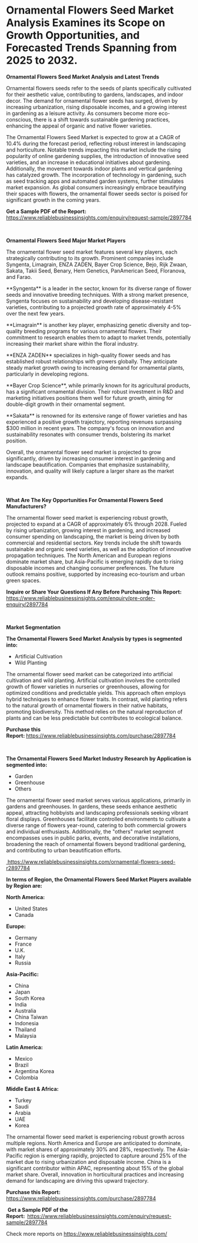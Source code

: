 <p><h1>Ornamental Flowers Seed Market Analysis Examines its Scope on Growth Opportunities, and Forecasted Trends Spanning from 2025 to 2032.</h1></p><p><strong>Ornamental Flowers Seed Market Analysis and Latest Trends</strong></p>
<p><p>Ornamental flowers seeds refer to the seeds of plants specifically cultivated for their aesthetic value, contributing to gardens, landscapes, and indoor decor. The demand for ornamental flower seeds has surged, driven by increasing urbanization, rising disposable incomes, and a growing interest in gardening as a leisure activity. As consumers become more eco-conscious, there is a shift towards sustainable gardening practices, enhancing the appeal of organic and native flower varieties.</p><p>The Ornamental Flowers Seed Market is expected to grow at a CAGR of 10.4% during the forecast period, reflecting robust interest in landscaping and horticulture. Notable trends impacting this market include the rising popularity of online gardening supplies, the introduction of innovative seed varieties, and an increase in educational initiatives about gardening. Additionally, the movement towards indoor plants and vertical gardening has catalyzed growth. The incorporation of technology in gardening, such as seed tracking apps and automated garden systems, further stimulates market expansion. As global consumers increasingly embrace beautifying their spaces with flowers, the ornamental flower seeds sector is poised for significant growth in the coming years.</p></p>
<p><strong>Get a Sample PDF of the Report:&nbsp;</strong> <a href="https://www.reliablebusinessinsights.com/enquiry/request-sample/2897784?utm_campaign=2779&utm_medium=2&utm_source=Github&utm_content=ia&utm_term=15032025&utm_id=ornamental-flowers-seed">https://www.reliablebusinessinsights.com/enquiry/request-sample/2897784</a></p>
<p>&nbsp;</p>
<p><strong>Ornamental Flowers Seed Major Market Players</strong></p>
<p><p>The ornamental flower seed market features several key players, each strategically contributing to its growth. Prominent companies include Syngenta, Limagrain, ENZA ZADEN, Bayer Crop Science, Bejo, Rijk Zwaan, Sakata, Takii Seed, Benary, Hem Genetics, PanAmerican Seed, Floranova, and Farao.</p><p>**Syngenta** is a leader in the sector, known for its diverse range of flower seeds and innovative breeding techniques. With a strong market presence, Syngenta focuses on sustainability and developing disease-resistant varieties, contributing to a projected growth rate of approximately 4-5% over the next few years.</p><p>**Limagrain** is another key player, emphasizing genetic diversity and top-quality breeding programs for various ornamental flowers. Their commitment to research enables them to adapt to market trends, potentially increasing their market share within the floral industry.</p><p>**ENZA ZADEN** specializes in high-quality flower seeds and has established robust relationships with growers globally. They anticipate steady market growth owing to increasing demand for ornamental plants, particularly in developing regions.</p><p>**Bayer Crop Science**, while primarily known for its agricultural products, has a significant ornamental division. Their robust investment in R&D and marketing initiatives positions them well for future growth, aiming for double-digit growth in their ornamental segment.</p><p>**Sakata** is renowned for its extensive range of flower varieties and has experienced a positive growth trajectory, reporting revenues surpassing $300 million in recent years. The company's focus on innovation and sustainability resonates with consumer trends, bolstering its market position.</p><p>Overall, the ornamental flower seed market is projected to grow significantly, driven by increasing consumer interest in gardening and landscape beautification. Companies that emphasize sustainability, innovation, and quality will likely capture a larger share as the market expands.</p></p>
<p>&nbsp;</p>
<p><strong>What Are The Key Opportunities For Ornamental Flowers Seed Manufacturers?</strong></p>
<p><p>The ornamental flower seed market is experiencing robust growth, projected to expand at a CAGR of approximately 6% through 2028. Fueled by rising urbanization, growing interest in gardening, and increased consumer spending on landscaping, the market is being driven by both commercial and residential sectors. Key trends include the shift towards sustainable and organic seed varieties, as well as the adoption of innovative propagation techniques. The North American and European regions dominate market share, but Asia-Pacific is emerging rapidly due to rising disposable incomes and changing consumer preferences. The future outlook remains positive, supported by increasing eco-tourism and urban green spaces.</p></p>
<p><strong>Inquire or Share Your Questions If Any Before Purchasing This Report:</strong> <a href="https://www.reliablebusinessinsights.com/enquiry/pre-order-enquiry/2897784?utm_campaign=2779&utm_medium=2&utm_source=Github&utm_content=ia&utm_term=15032025&utm_id=ornamental-flowers-seed">https://www.reliablebusinessinsights.com/enquiry/pre-order-enquiry/2897784</a></p>
<p>&nbsp;</p>
<p><strong>Market Segmentation</strong></p>
<p><strong>The Ornamental Flowers Seed Market Analysis by types is segmented into:</strong></p>
<p><ul><li>Artificial Cultivation</li><li>Wild Planting</li></ul></p>
<p><p>The ornamental flower seed market can be categorized into artificial cultivation and wild planting. Artificial cultivation involves the controlled growth of flower varieties in nurseries or greenhouses, allowing for optimized conditions and predictable yields. This approach often employs hybrid techniques to enhance flower traits. In contrast, wild planting refers to the natural growth of ornamental flowers in their native habitats, promoting biodiversity. This method relies on the natural reproduction of plants and can be less predictable but contributes to ecological balance.</p></p>
<p><strong>Purchase this Report:&nbsp;</strong><a href="https://www.reliablebusinessinsights.com/purchase/2897784?utm_campaign=2779&utm_medium=2&utm_source=Github&utm_content=ia&utm_term=15032025&utm_id=ornamental-flowers-seed">https://www.reliablebusinessinsights.com/purchase/2897784</a></p>
<p>&nbsp;</p>
<p><strong>The Ornamental Flowers Seed Market Industry Research by Application is segmented into:</strong></p>
<p><ul><li>Garden</li><li>Greenhouse</li><li>Others</li></ul></p>
<p><p>The ornamental flower seed market serves various applications, primarily in gardens and greenhouses. In gardens, these seeds enhance aesthetic appeal, attracting hobbyists and landscaping professionals seeking vibrant floral displays. Greenhouses facilitate controlled environments to cultivate a diverse range of flowers year-round, catering to both commercial growers and individual enthusiasts. Additionally, the "others" market segment encompasses uses in public parks, events, and decorative installations, broadening the reach of ornamental flowers beyond traditional gardening, and contributing to urban beautification efforts.</p></p>
<p><a href="https://www.reliablebusinessinsights.com/ornamental-flowers-seed-r2897784?utm_campaign=2779&utm_medium=2&utm_source=Github&utm_content=ia&utm_term=15032025&utm_id=ornamental-flowers-seed">&nbsp;https://www.reliablebusinessinsights.com/ornamental-flowers-seed-r2897784</a></p>
<p><strong>In terms of Region, the Ornamental Flowers Seed Market Players available by Region are:</strong></p>
<p>
    <p> <strong> North America: </strong>
        <ul>
            <li>United States</li>
            <li>Canada</li>
        </ul>
        </p> 
    <p> <strong> Europe: </strong>
        <ul>
            <li>Germany</li>
            <li>France</li>
            <li>U.K.</li>
            <li>Italy</li>
            <li>Russia</li>
        </ul>
        </p> 
    <p> <strong> Asia-Pacific: </strong>
        <ul>
            <li>China</li>
            <li>Japan</li>
            <li>South Korea</li>
            <li>India</li>
            <li>Australia</li>
            <li>China Taiwan</li>
            <li>Indonesia</li>
            <li>Thailand</li>
            <li>Malaysia</li>
        </ul>
        </p> 
    <p> <strong> Latin America: </strong>
        <ul>
            <li>Mexico</li>
            <li>Brazil</li>
            <li>Argentina Korea</li>
            <li>Colombia</li>
        </ul>
        </p> 
    <p> <strong> Middle East & Africa: </strong>
        <ul>
            <li>Turkey</li>
            <li>Saudi</li>
            <li>Arabia</li>
            <li>UAE</li>
            <li>Korea</li>
        </ul>
    </p>
    </p>
<p><p>The ornamental flower seed market is experiencing robust growth across multiple regions. North America and Europe are anticipated to dominate, with market shares of approximately 30% and 28%, respectively. The Asia-Pacific region is emerging rapidly, projected to capture around 25% of the market due to rising urbanization and disposable income. China is a significant contributor within APAC, representing about 15% of the global market share. Overall, innovation in horticultural practices and increasing demand for landscaping are driving this upward trajectory.</p></p>
<p><strong>Purchase this Report: </strong><a href="https://www.reliablebusinessinsights.com/purchase/2897784?utm_campaign=2779&utm_medium=2&utm_source=Github&utm_content=ia&utm_term=15032025&utm_id=ornamental-flowers-seed">https://www.reliablebusinessinsights.com/purchase/2897784</a></p>
<p>&nbsp;<strong>Get a Sample PDF of the Report:&nbsp;&nbsp;</strong><a href="https://www.reliablebusinessinsights.com/enquiry/request-sample/2897784?utm_campaign=2779&utm_medium=2&utm_source=Github&utm_content=ia&utm_term=15032025&utm_id=ornamental-flowers-seed">https://www.reliablebusinessinsights.com/enquiry/request-sample/2897784</a></p>
<p><strong></strong></p>
<p>Check more reports on <a href="https://www.reliablebusinessinsights.com/?utm_campaign=2779&utm_medium=2&utm_source=Github&utm_content=ia&utm_term=15032025&utm_id=ornamental-flowers-seed">https://www.reliablebusinessinsights.com/</a></p>